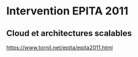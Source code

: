 # Intervention EPITA 2011

## Cloud et architectures scalables

https://www.tornil.net/epita/epita2011.html
